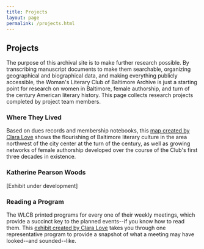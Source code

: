```yaml
---
title: Projects
layout: page
permalink: /projects.html
---
```


## Projects

The purpose of this archival site is to make further research possible. By transcribing manuscript documents to make them searchable, organizing geographical and biographical data, and making everything publicly accessible, the Woman's Literary Club of Baltimore Archive is just a starting point for research on women in Baltimore, female authorship, and turn of the century American literary history. This page collects research projects completed by project team members.

### Where They Lived
Based on dues records and membership notebooks, this [map created by Clara Love](https://elizajames.github.io/WLCB_draft/mapping.html) shows the flourishing of Baltimore literary culture in the area northwest of the city center at the turn of the century, as well as growing networks of female authorship developed over the course of the Club's first three decades in existence.

### Katherine Pearson Woods
[Exhibit under development]

### Reading a Program
The WLCB printed programs for every one of their weekly meetings, which provide a succinct key to the planned events--if you know how to read them. This [exhibit created by Clara Love](https://elizajames.github.io/WLCB_draft/reading-a-program.html) takes you through one representative program to provide a snapshot of what a meeting may have looked--and sounded--like.
